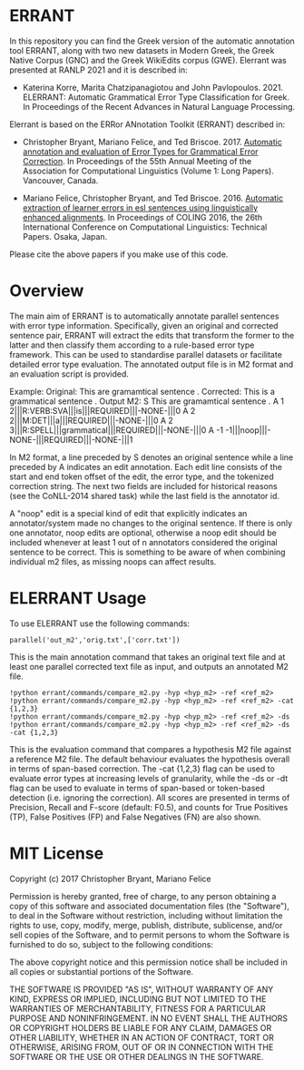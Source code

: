 # ERRANT
In this repository you can find the Greek version of the automatic annotation tool ERRANT, along with two new datasets in Modern Greek, the Greek Native Corpus (GNC) and the Greek WikiEdits corpus (GWE). Elerrant was presented at RANLP 2021 and it is described in:

- Katerina Korre, Marita Chatzipanagiotou and John Pavlopoulos. 2021. ELERRANT: Automatic Grammatical Error Type Classification for Greek. In Proceedings of the Recent Advances in Natural Language Processing. 

Elerrant is based on the ERRor ANnotation Toolkit (ERRANT) described in: 

- Christopher Bryant, Mariano Felice, and Ted Briscoe. 2017. [Automatic annotation and evaluation of Error Types for Grammatical Error Correction](https://aclanthology.org/P17-1074.pdf). In Proceedings of the 55th Annual   Meeting of the Association for Computational Linguistics (Volume 1: Long Papers). Vancouver, Canada.

- Mariano Felice, Christopher Bryant, and Ted Briscoe. 2016. [Automatic extraction of learner errors in esl sentences using linguistically enhanced alignments](https://aclanthology.org/C16-1079.pdf). In Proceedings of     COLING 2016, the 26th International Conference on Computational Linguistics: Technical Papers. Osaka, Japan.

Please cite the above papers if you make use of this code.

# Overview
The main aim of ERRANT is to automatically annotate parallel sentences with error type information. Specifically, given an original and corrected sentence pair, ERRANT will extract the edits that transform the former to the latter and then classify them according to a rule-based error type framework. This can be used to standardise parallel datasets or facilitate detailed error type evaluation. The annotated output file is in M2 format and an evaluation script is provided.

Example:
Original: This are gramamtical sentence .
Corrected: This is a grammatical sentence .
Output M2:
S This are gramamtical sentence .
A 1 2|||R:VERB:SVA|||is|||REQUIRED|||-NONE-|||0
A 2 2|||M:DET|||a|||REQUIRED|||-NONE-|||0
A 2 3|||R:SPELL|||grammatical|||REQUIRED|||-NONE-|||0
A -1 -1|||noop|||-NONE-|||REQUIRED|||-NONE-|||1

In M2 format, a line preceded by S denotes an original sentence while a line preceded by A indicates an edit annotation. Each edit line consists of the start and end token offset of the edit, the error type, and the tokenized correction string. The next two fields are included for historical reasons (see the CoNLL-2014 shared task) while the last field is the annotator id.

A "noop" edit is a special kind of edit that explicitly indicates an annotator/system made no changes to the original sentence. If there is only one annotator, noop edits are optional, otherwise a noop edit should be included whenever at least 1 out of n annotators considered the original sentence to be correct. This is something to be aware of when combining individual m2 files, as missing noops can affect results.

# ELERRANT Usage
To use ELERRANT use the following commands:
```
parallel('out_m2','orig.txt',['corr.txt'])
```
This is the main annotation command that takes an original text file and at least one parallel corrected text file as input, and outputs an annotated M2 file.

```
!python errant/commands/compare_m2.py -hyp <hyp_m2> -ref <ref_m2> 
!python errant/commands/compare_m2.py -hyp <hyp_m2> -ref <ref_m2> -cat {1,2,3}
!python errant/commands/compare_m2.py -hyp <hyp_m2> -ref <ref_m2> -ds
!python errant/commands/compare_m2.py -hyp <hyp_m2> -ref <ref_m2> -ds -cat {1,2,3}
```
This is the evaluation command that compares a hypothesis M2 file against a reference M2 file. The default behaviour evaluates the hypothesis overall in terms of span-based correction. The -cat {1,2,3} flag can be used to evaluate error types at increasing levels of granularity, while the -ds or -dt flag can be used to evaluate in terms of span-based or token-based detection (i.e. ignoring the correction). All scores are presented in terms of Precision, Recall and F-score (default: F0.5), and counts for True Positives (TP), False Positives (FP) and False Negatives (FN) are also shown.

# MIT License
Copyright (c) 2017 Christopher Bryant, Mariano Felice

Permission is hereby granted, free of charge, to any person obtaining a copy of this software and associated documentation files (the "Software"), to deal in the Software without restriction, including without limitation the rights to use, copy, modify, merge, publish, distribute, sublicense, and/or sell copies of the Software, and to permit persons to whom the Software is furnished to do so, subject to the following conditions:

The above copyright notice and this permission notice shall be included in all copies or substantial portions of the Software.

THE SOFTWARE IS PROVIDED "AS IS", WITHOUT WARRANTY OF ANY KIND, EXPRESS OR IMPLIED, INCLUDING BUT NOT LIMITED TO THE WARRANTIES OF MERCHANTABILITY, FITNESS FOR A PARTICULAR PURPOSE AND NONINFRINGEMENT. IN NO EVENT SHALL THE AUTHORS OR COPYRIGHT HOLDERS BE LIABLE FOR ANY CLAIM, DAMAGES OR OTHER LIABILITY, WHETHER IN AN ACTION OF CONTRACT, TORT OR OTHERWISE, ARISING FROM, OUT OF OR IN CONNECTION WITH THE SOFTWARE OR THE USE OR OTHER DEALINGS IN THE SOFTWARE.
